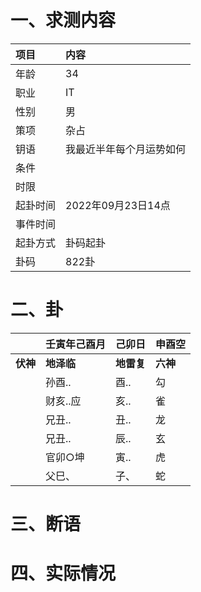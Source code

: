 # 一、求测内容
|项目|内容|
|:-|:-|
|年龄|34|
|职业|IT|
|性别|男|
|策项|杂占|
|钥语|我最近半年每个月运势如何|
|条件||
|时限||
|起卦时间|2022年09月23日14点|
|事件时间||
|起卦方式|卦码起卦|
|卦码|822卦|

# 二、卦
||壬寅年己酉月|己卯日|申酉空|
|:-|:-|:-|:-|
|**伏神**|**地泽临**|**地雷复**|**六神**|
||孙酉..|酉..|勾|
||财亥..应|亥..|雀|
||兄丑..|丑..|龙|
||兄丑..|辰..|玄|
||官卯○坤|寅..|虎|
||父巳、|子、|蛇|


# 三、断语

# 四、实际情况
